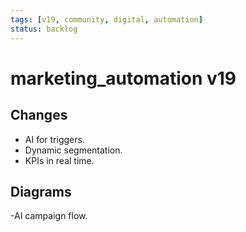 ```yaml
---
tags: [v19, community, digital, automation]
status: backlog
---
```

# marketing_automation v19

## Changes
- AI for triggers.
- Dynamic segmentation.
- KPIs in real time.

## Diagrams
-AI campaign flow.




